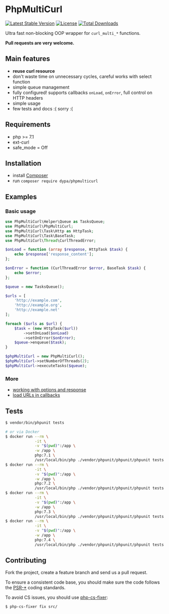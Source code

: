 # PhpMultiCurl

[![Latest Stable Version](https://poser.pugx.org/dypa/phpmulticurl/v/stable.png)](https://packagist.org/packages/dypa/phpmulticurl)
[![License](https://poser.pugx.org/dypa/phpmulticurl/license.png)](https://packagist.org/packages/dypa/phpmulticurl)
[![Total Downloads](https://poser.pugx.org/dypa/phpmulticurl/downloads.png)](https://packagist.org/packages/dypa/phpmulticurl)

Ultra fast non-blocking OOP wrapper for `curl_multi_*` functions.

__Pull requests are very welcome.__

## Main features

* **reuse curl resource**
* don't waste time on unnecessary cycles, careful works with select function
* simple queue management
* fully configured! supports callbacks `onLoad`, `onError`, full control on HTTP headers
* simple usage
* few tests and docs :( sorry :(

## Requirements

* php >= 7.1
* ext-curl
* safe_mode = Off

## Installation

* install [Composer](https://getcomposer.org)
* run `composer require dypa/phpmulticurl`

## Examples

### Basic usage
```php
use PhpMultiCurl\Helper\Queue as TasksQueue;
use PhpMultiCurl\PhpMultiCurl;
use PhpMultiCurl\Task\Http as HttpTask;
use PhpMultiCurl\Task\BaseTask;
use PhpMultiCurl\Thread\CurlThreadError;

$onLoad = function (array $response, HttpTask $task) {
    echo $response['response_content'];
};

$onError = function (CurlThreadError $error, BaseTask $task) {
    echo $error;
};

$queue = new TasksQueue();

$urls = [
    'http://example.com',
    'http://example.org',
    'http://example.net'
];

foreach ($urls as $url) {
    $task = (new HttpTask($url))
        ->setOnLoad($onLoad)
        ->setOnError($onError);
    $queue->enqueue($task);
}

$phpMultiCurl = new PhpMultiCurl();
$phpMultiCurl->setNumberOfThreads(2);
$phpMultiCurl->executeTasks($queue);
```

### More
* [working with options and response](https://github.com/dypa/phpmulticurl/blob/master/examples/example1.php)
* [load URLs in callbacks](https://github.com/dypa/phpmulticurl/blob/master/examples/example2.php)

## Tests

```sh
$ vendor/bin/phpunit tests

# or via Docker
$ docker run --rm \
             -it \
             -v "$(pwd)":/app \
             -w /app \
             php:7.1 \
             /usr/local/bin/php ./vendor/phpunit/phpunit/phpunit tests
$ docker run --rm \
             -it \
             -v "$(pwd)":/app \
             -w /app \
             php:7.2 \
             /usr/local/bin/php ./vendor/phpunit/phpunit/phpunit tests
$ docker run --rm \
             -it \
             -v "$(pwd)":/app \
             -w /app \
             php:7.3 \
             /usr/local/bin/php ./vendor/phpunit/phpunit/phpunit tests
$ docker run --rm \
             -it \
             -v "$(pwd)":/app \
             -w /app \
             php:7.4 \
             /usr/local/bin/php ./vendor/phpunit/phpunit/phpunit tests
```

## Contributing

Fork the project, create a feature branch and send us a pull request.

To ensure a consistent code base, you should make sure the code follows
the [PSR-*](http://www.php-fig.org/psr) coding standards.

To avoid CS issues, you should use [php-cs-fixer](http://cs.sensiolabs.org):

```sh
$ php-cs-fixer fix src/
```
